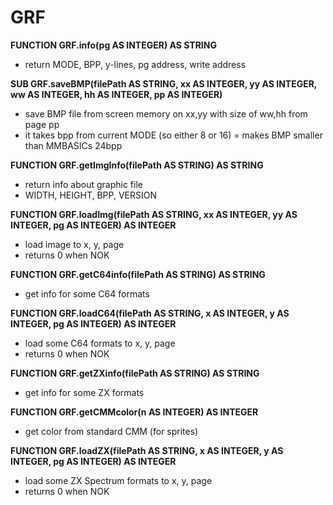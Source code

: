 # GRF
**FUNCTION GRF.info(pg AS INTEGER) AS STRING**
* return MODE, BPP, y-lines, pg address, write address

**SUB GRF.saveBMP(filePath AS STRING, xx AS INTEGER, yy AS INTEGER, ww AS INTEGER, hh AS INTEGER, pp AS INTEGER)**
* save BMP file from screen memory on xx,yy with size of ww,hh from page pp
* it takes bpp from current MODE (so either 8 or 16) = makes BMP smaller than MMBASICs 24bpp

**FUNCTION GRF.getImgInfo(filePath AS STRING) AS STRING**
* return info about graphic file
* WIDTH, HEIGHT, BPP, VERSION

**FUNCTION GRF.loadImg(filePath AS STRING, xx AS INTEGER, yy AS INTEGER, pg AS INTEGER) AS INTEGER**
* load image to x, y, page
* returns 0 when NOK

**FUNCTION GRF.getC64info(filePath AS STRING) AS STRING**
* get info for some C64 formats

**FUNCTION GRF.loadC64(filePath AS STRING, x AS INTEGER, y AS INTEGER, pg AS INTEGER) AS INTEGER**
* load some C64 formats to x, y, page
* returns 0 when NOK

**FUNCTION GRF.getZXinfo(filePath AS STRING) AS STRING**
* get info for some ZX formats

**FUNCTION GRF.getCMMcolor(n AS INTEGER) AS INTEGER**
* get color from standard CMM (for sprites)

**FUNCTION GRF.loadZX(filePath AS STRING, x AS INTEGER, y AS INTEGER, pg AS INTEGER) AS INTEGER**
* load some ZX Spectrum formats to x, y, page
* returns 0 when NOK
